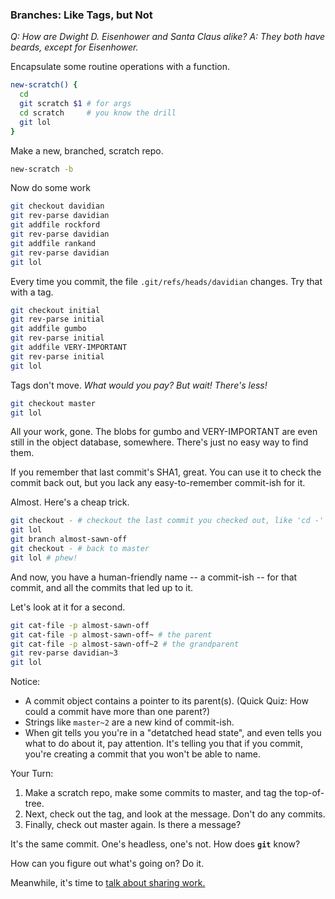 ### Branches: Like Tags, but Not

*Q: How are Dwight D. Eisenhower and Santa Claus alike?*
*A: They both have beards, except for Eisenhower.*

Encapsulate some routine operations with a function.

```bash
new-scratch() {
  cd
  git scratch $1 # for args
  cd scratch     # you know the drill
  git lol
}
```

Make a new, branched, scratch repo.

```bash
new-scratch -b
```

Now do some work

```bash
git checkout davidian
git rev-parse davidian
git addfile rockford
git rev-parse davidian
git addfile rankand
git rev-parse davidian
git lol
```

Every time you commit, the file `.git/refs/heads/davidian` changes. Try that with a tag.

```bash
git checkout initial
git rev-parse initial
git addfile gumbo
git rev-parse initial
git addfile VERY-IMPORTANT
git rev-parse initial
git lol
```

Tags don't move.
*What would you pay? But wait! There's less!*

```bash
git checkout master
git lol
```

All your work, gone.
The blobs for gumbo and VERY-IMPORTANT are even still in the object database, somewhere.
There's just no easy way to find them.

If you remember that last commit's SHA1, great.
You can use it to check the commit back out,
but you lack any easy-to-remember commit-ish for it.

Almost. Here's a cheap trick.

```bash
git checkout - # checkout the last commit you checked out, like 'cd -'
git lol
git branch almost-sawn-off
git checkout - # back to master
git lol # phew!
```

And now, you have a human-friendly name -- a commit-ish -- for that commit,
and all the commits that led up to it.

Let's look at it for a second.

```bash
git cat-file -p almost-sawn-off
git cat-file -p almost-sawn-off~ # the parent
git cat-file -p almost-sawn-off~2 # the grandparent
git rev-parse davidian~3
git lol
```

Notice:

- A commit object contains a pointer to its parent(s).
(Quick Quiz: How could a commit have more than one parent?)
- Strings like `master~2` are a new kind of commit-ish.
- When git tells you you're in a "detatched head state",
and even tells you what to do about it,
pay attention.
It's telling you that if you commit,
you're creating a commit that you won't be able to name.

Your Turn:

1. Make a scratch repo, make some commits to master, and tag the top-of-tree.
1. Next, check out the tag, and look at the message. Don't do any commits.
1. Finally, check out master again. Is there a message?

It's the same commit. One's headless, one's not. How does **`git`** know?

How can you figure out what's going on?
Do it.

Meanwhile, it's time to [talk about sharing work.](https://github.com/jsh/git-internals/blob/new-course/other-stuff/togetherness.md)
